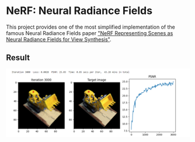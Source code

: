 # NeRF: Neural Radiance Fields 

This project provides one of the most simplified implementation of the famous Neural Radiance Fields paper <a href="https://www.matthewtancik.com/nerf">"NeRF
Representing Scenes as Neural Radiance Fields for View Synthesis"</a>. 

## Result
![URL_OF_THE_IMAGE](https://github.com/satyajeetburla/NeRF/blob/main/Output%20Image.PNG)

